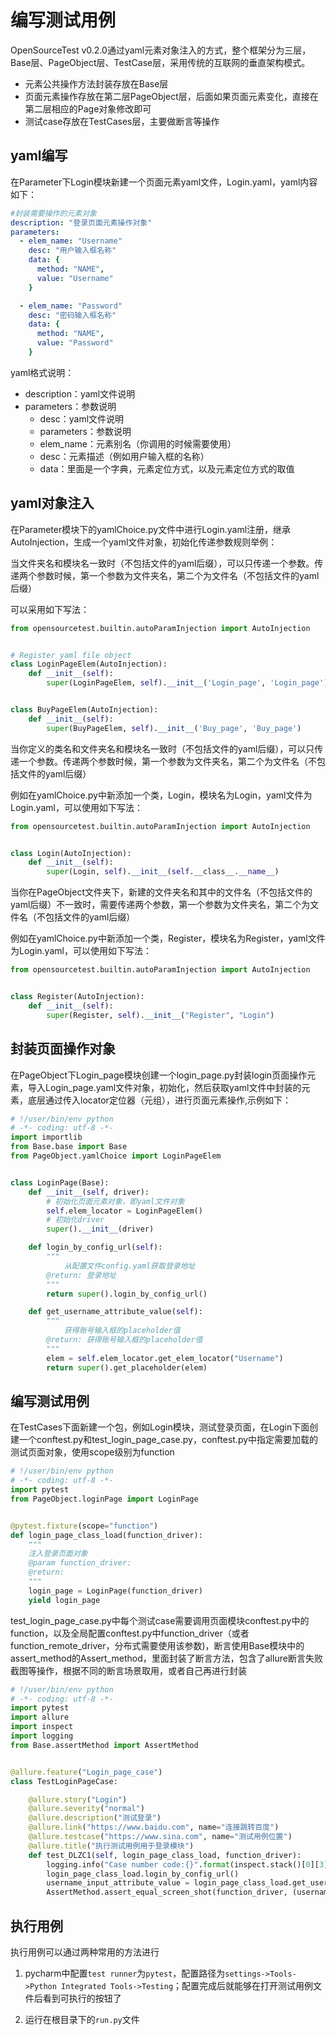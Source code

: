 # 编写测试用例

OpenSourceTest v0.2.0通过yaml元素对象注入的方式，整个框架分为三层，Base层、PageObject层、TestCase层，采用传统的互联网的垂直架构模式。

- 元素公共操作方法封装存放在Base层
- 页面元素操作存放在第二层PageObject层，后面如果页面元素变化，直接在第二层相应的Page对象修改即可
- 测试case存放在TestCases层，主要做断言等操作

## yaml编写

在Parameter下Login模块新建一个页面元素yaml文件，Login.yaml，yaml内容如下：

~~~yaml
#封装需要操作的元素对象
description: "登录页面元素操作对象"
parameters:
  - elem_name: "Username"
    desc: "用户输入框名称"
    data: {
      method: "NAME",
      value: "Username"
    }

  - elem_name: "Password"
    desc: "密码输入框名称"
    data: {
      method: "NAME",
      value: "Password"
    }
~~~

yaml格式说明：

   - description：yaml文件说明
   - parameters：参数说明
       - desc：yaml文件说明
       - parameters：参数说明
       - elem_name：元素别名（你调用的时候需要使用）
       - desc：元素描述（例如用户输入框的名称）
       - data：里面是一个字典，元素定位方式，以及元素定位方式的取值



## yaml对象注入



在Parameter模块下的yamlChoice.py文件中进行Login.yaml注册，继承AutoInjection，生成一个yaml文件对象，初始化传递参数规则举例：

当文件夹名和模块名一致时（不包括文件的yaml后缀），可以只传递一个参数。传递两个参数时候，第一个参数为文件夹名，第二个为文件名（不包括文件的yaml后缀）

可以采用如下写法：

~~~python
from opensourcetest.builtin.autoParamInjection import AutoInjection


# Register yaml file object
class LoginPageElem(AutoInjection):
    def __init__(self):
        super(LoginPageElem, self).__init__('Login_page', 'Login_page')


class BuyPageElem(AutoInjection):
    def __init__(self):
        super(BuyPageElem, self).__init__('Buy_page', 'Buy_page')
~~~

当你定义的类名和文件夹名和模块名一致时（不包括文件的yaml后缀），可以只传递一个参数。传递两个参数时候，第一个参数为文件夹名，第二个为文件名（不包括文件的yaml后缀）

例如在yamlChoice.py中新添加一个类，Login，模块名为Login，yaml文件为Login.yaml，可以使用如下写法：

~~~python
from opensourcetest.builtin.autoParamInjection import AutoInjection


class Login(AutoInjection):
    def __init__(self):
        super(Login, self).__init__(self.__class__.__name__)
~~~

当你在PageObject文件夹下，新建的文件夹名和其中的文件名（不包括文件的yaml后缀）不一致时，需要传递两个参数，第一个参数为文件夹名，第二个为文件名（不包括文件的yaml后缀）

例如在yamlChoice.py中新添加一个类，Register，模块名为Register，yaml文件为Login.yaml，可以使用如下写法：

~~~python
from opensourcetest.builtin.autoParamInjection import AutoInjection


class Register(AutoInjection):
    def __init__(self):
        super(Register, self).__init__("Register", "Login")
~~~



## 封装页面操作对象

在PageObject下Login_page模块创建一个login_page.py封装login页面操作元素，导入Login_page.yaml文件对象，初始化，然后获取yaml文件中封装的元素，底层通过传入locator定位器（元组），进行页面元素操作,示例如下：

~~~python
# !/user/bin/env python
# -*- coding: utf-8 -*-
import importlib
from Base.base import Base
from PageObject.yamlChoice import LoginPageElem


class LoginPage(Base):
    def __init__(self, driver):
        # 初始化页面元素对象，即yaml文件对象
        self.elem_locator = LoginPageElem()
        # 初始化driver
        super().__init__(driver)

    def login_by_config_url(self):
        """
            从配置文件config.yaml获取登录地址
        @return: 登录地址
        """
        return super().login_by_config_url()

    def get_username_attribute_value(self):
        """
            获得账号输入框的placeholder值
        @return: 获得账号输入框的placeholder值
        """
        elem = self.elem_locator.get_elem_locator("Username")
        return super().get_placeholder(elem)
~~~

## 编写测试用例

在TestCases下面新建一个包，例如Login模块，测试登录页面，在Login下面创建一个conftest.py和test_login_page_case.py，conftest.py中指定需要加载的测试页面对象，使用scope级别为function

~~~python
# !/user/bin/env python
# -*- coding: utf-8 -*-
import pytest
from PageObject.loginPage import LoginPage


@pytest.fixture(scope="function")
def login_page_class_load(function_driver):
    """
    注入登录页面对象
    @param function_driver:
    @return:
    """
    login_page = LoginPage(function_driver)
    yield login_page
~~~

test_login_page_case.py中每个测试case需要调用页面模块conftest.py中的function，以及全局配置conftest.py中function_driver（或者function_remote_driver，分布式需要使用该参数)，断言使用Base模块中的assert_method的Assert_method，里面封装了断言方法，包含了allure断言失败截图等操作，根据不同的断言场景取用，或者自己再进行封装

~~~python
# !/user/bin/env python
# -*- coding: utf-8 -*-
import pytest
import allure
import inspect
import logging
from Base.assertMethod import AssertMethod


@allure.feature("Login_page_case")
class TestLoginPageCase:

    @allure.story("Login")
    @allure.severity("normal")
    @allure.description("测试登录")
    @allure.link("https://www.baidu.com", name="连接跳转百度")
    @allure.testcase("https://www.sina.com", name="测试用例位置")
    @allure.title("执行测试用例用于登录模块")
    def test_DLZC1(self, login_page_class_load, function_driver):
        logging.info("Case number code:{}".format(inspect.stack()[0][3]))
        login_page_class_load.login_by_config_url()
        username_input_attribute_value = login_page_class_load.get_username_attribute_value()
        AssertMethod.assert_equal_screen_shot(function_driver, (username_input_attribute_value, "手机号码"))
~~~



## 执行用例



执行用例可以通过两种常用的方法进行

1. pycharm中配置`test runner`为`pytest`，配置路径为`settings->Tools->Python Integrated Tools->Testing`；配置完成后就能够在打开测试用例文件后看到可执行的按钮了

2. 运行在根目录下的`run.py`文件

